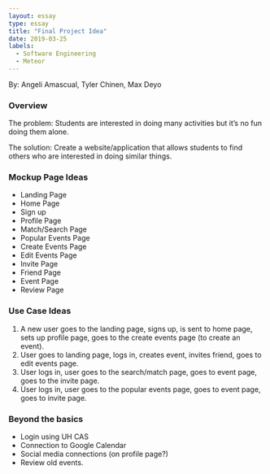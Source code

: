 ```yaml
---
layout: essay
type: essay
title: "Final Project Idea"
date: 2019-03-25
labels:
  - Software Engineering
  - Meteor
---
```


By: Angeli Amascual, Tyler Chinen, Max Deyo

### Overview
The problem: Students are interested in doing many activities but it’s no fun doing them alone. 

The solution: Create a website/application that allows students to find others who are interested in doing similar things. 

### Mockup Page Ideas
- Landing Page
- Home Page
- Sign up
- Profile Page
- Match/Search Page
- Popular Events Page
- Create Events Page
- Edit Events Page
- Invite Page
- Friend Page
- Event Page
- Review Page

### Use Case Ideas
1. A new user goes to the landing page, signs up, is sent to home page, sets up profile page, goes to the create events page (to create an event). 
2. User goes to landing page, logs in, creates event, invites friend, goes to edit events page. 
3. User logs in, user goes to the search/match page, goes to event page, goes to the invite page.
4. User logs in, user goes to the popular events page, goes to event page, goes to invite page.

### Beyond the basics
- Login using UH CAS
- Connection to Google Calendar
- Social media connections (on profile page?)
- Review old events.

